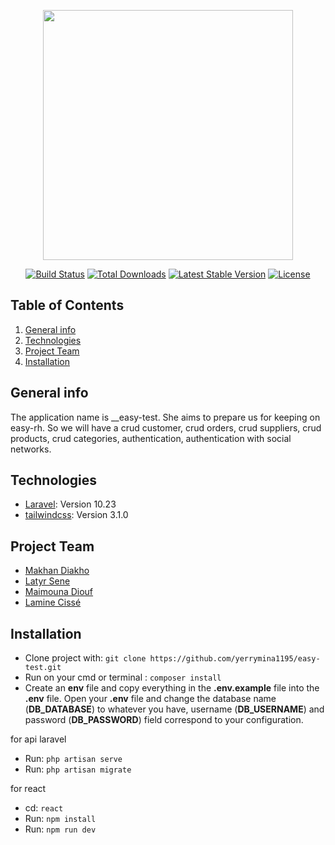 <p align="center"><a href="https://laravel.com" target="_blank"><img src="https://raw.githubusercontent.com/laravel/art/master/logo-lockup/5%20SVG/2%20CMYK/1%20Full%20Color/laravel-logolockup-cmyk-red.svg" width="400"></a></p>

<p align="center">
<a href="https://travis-ci.org/laravel/framework"><img src="https://travis-ci.org/laravel/framework.svg" alt="Build Status"></a>
<a href="https://packagist.org/packages/laravel/framework"><img src="https://img.shields.io/packagist/dt/laravel/framework" alt="Total Downloads"></a>
<a href="https://packagist.org/packages/laravel/framework"><img src="https://img.shields.io/packagist/v/laravel/framework" alt="Latest Stable Version"></a>
<a href="https://packagist.org/packages/laravel/framework"><img src="https://img.shields.io/packagist/l/laravel/framework" alt="License"></a>
</p>

## Table of Contents

1. [General info](#general-info)
2. [Technologies](#technologies)
3. [Project Team](#project-team)
4. [Installation](#installation)

## General info

The application name is __easy-test. She aims to prepare us for keeping on easy-rh. So we will have a crud customer, crud orders, crud suppliers, crud products, crud categories, authentication, authentication with social networks.


## Technologies

* [Laravel](https://laravel.com/): Version 10.23
* [tailwindcss](https://tailwindcss.com/): Version 3.1.0


## Project Team

- [Makhan Diakho](https://github.com/yerrymina1195)
- [Latyr Sene](https://github.com.com/latyr0503)
- [Maimouna Diouf](https://github.com/Maimouna-Diouf-98)
- [Lamine Cissé](https://github.com/LAMINE-CISSE-Dev)


## Installation

- Clone project with: `git clone https://github.com/yerrymina1195/easy-test.git`
- Run on your cmd or terminal : `composer install`
- Create an __env__ file and copy everything in the __.env.example__ file into the __.env__ file.
Open your __.env__ file and change the database name (__DB_DATABASE__) to whatever you have, username (__DB_USERNAME__) and password (__DB_PASSWORD__) field correspond to your configuration.

for api laravel
- Run: `php artisan serve`
- Run: `php artisan migrate`

for react 
- cd: `react`
- Run: `npm install`
- Run: `npm run dev`
